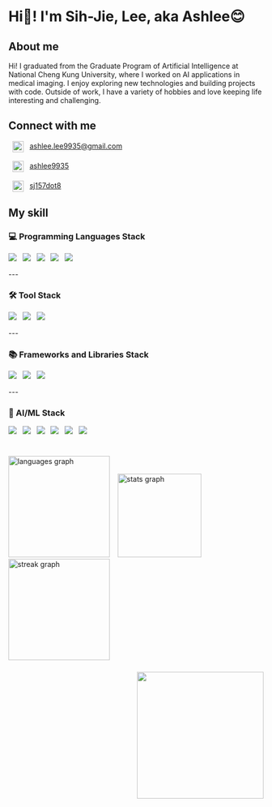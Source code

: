 <h1 align="left">Hi👋! I'm Sih-Jie, Lee, aka Ashlee😊</h1>

###  
<!-- About me -->
<h2>About me</h2>
<p align="left">Hi! I graduated from the Graduate Program of Artificial Intelligence at National Cheng Kung University, where I worked on AI applications in medical imaging. I enjoy exploring new technologies and building projects with code. Outside of work, I have a variety of hobbies and love keeping life interesting and challenging.</p>

### 
<!-- Connect with me -->
<h2>Connect with me</h2>

<div align="left">  <!-- mail -->
  &nbsp;
  <img align="center" src="https://cdn-icons-png.flaticon.com/128/732/732200.png" alt="Ashlee's mail" height="22" />&nbsp;&nbsp;
  <a href="mailto:ashlee.lee9935@gmail.com" target="_blank">
    ashlee.lee9935@gmail.com
  </a>
</div><br>

<div align="left">  <!-- LinkedIn -->
  &nbsp;
  <img align="center" src="https://cdn-icons-png.flaticon.com/128/3536/3536505.png" alt="Ashlee's LinkedIn" height="22" />&nbsp;&nbsp; 
  <a href="https://www.linkedin.com/in/ashlee9935/" target="_blank">
    ashlee9935
  </a>
</div><br>

<div align="left">  <!-- Instagram -->
  &nbsp;
    <img align="center" src="https://raw.githubusercontent.com/rahuldkjain/github-profile-readme-generator/master/src/images/icons/Social/instagram.svg" alt="sj157dot8" height="22" />&nbsp;&nbsp;
  <a href="https://www.instagram.com/sj157dot8?igsh=MTk1eXkzbjF4OGx2cQ%3D%3D&utm_source=qr" target="_blank">
    sj157dot8
  </a>
</div>


###
<!-- My skill -->
<h2>My skill</h2>
<!-- <img src=""> &nbsp; -->

<!-- Programming Languages -->
<h3>💻 Programming Languages Stack</h3>  <!-- Python, C++, C, Java -->
<p>
<img src="https://img.shields.io/badge/Python-3776AB?style=for-the-badge&logo=python&logoColor=white"> &nbsp; 
  <img src="https://img.shields.io/badge/C%2B%2B-00599C?style=for-the-badge&logo=c%2B%2B&logoColor=white"> &nbsp; 
  <img src="https://img.shields.io/badge/C-00599C?style=for-the-badge&logo=c&logoColor=white"> &nbsp; 
  <img src="https://img.shields.io/badge/Java-ED8B00?style=for-the-badge&logo=openjdk&logoColor=white"> &nbsp; 
  <img src="https://img.shields.io/badge/MATLAB-0076A8?style=for-the-badge&logo=mathworks&logoColor=white"> &nbsp; 
</p>
---
<!-- Tool -->
<h3>🛠️ Tool Stack</h3>  <!-- eg. Visual Studio Code, Git, IntelliJ IDEA, Jupyter Notebook, Vim -->
<p>
  <img src="https://img.shields.io/badge/Git-F05032?style=for-the-badge&logo=git&logoColor=white"> &nbsp; 
  <img src="https://img.shields.io/badge/Visual_Studio-5C2D91?style=for-the-badge&logo=visual-studio&logoColor=white"> &nbsp; 
  <img src="https://img.shields.io/badge/Jupyter-F37626?style=for-the-badge&logo=jupyter&logoColor=white"> &nbsp; 
</p>
---
<!-- Frameworks and Libraries -->
<h3>📚 Frameworks and Libraries Stack</h3>  <!-- eg. React.js, Spring Boot, Django, TensorFlow, Pandas -->
<p>
  <img src="https://img.shields.io/badge/HTML-E34F26?style=for-the-badge&logo=html5&logoColor=white"> &nbsp;
  <img src="https://img.shields.io/badge/CSS-1572B6?style=for-the-badge&logo=css3&logoColor=white"> &nbsp;
  <img src="https://img.shields.io/badge/Django-092E20?style=for-the-badge&logo=django&logoColor=white"> &nbsp; 
</p>
---
<!-- Domain-Specific -->
<h3>🤖 AI/ML Stack</h3>  <!-- eg. PyTorch, Scikit-learn, OpenCV, NLTK, Hugging Face Transformers -->
<p>
  <img src="https://img.shields.io/badge/PyTorch-EE4C2C?style=for-the-badge&logo=pytorch&logoColor=white"> &nbsp; 
  <img src="https://img.shields.io/badge/TensorFlow-FF6F00?style=for-the-badge&logo=tensorflow&logoColor=white"> &nbsp; 
  <img src="https://img.shields.io/badge/Pandas-150458?style=for-the-badge&logo=pandas&logoColor=white"> &nbsp; 
  <img src="https://img.shields.io/badge/Seaborn-4C72B0?style=for-the-badge&logo=seaborn&logoColor=white"> &nbsp; 
  <img src="https://img.shields.io/badge/OpenCV-5C3EE8?style=for-the-badge&logo=opencv&logoColor=white"> &nbsp; 
  <img src="https://img.shields.io/badge/scikit--learn-F7931E?style=for-the-badge&logo=scikit-learn&logoColor=white"> &nbsp; 
</p>

<!-- Not learned yet
<!-- OS --
<h3>🖥️ OS Stack</h3>  <!-- eg. Linux (Ubuntu, CentOS), Windows, macOS --
<!-- Project Management --
<h3>📊 Project Management Stack</h3>  <!-- eg. Agile/Scrum, Jira, Trello, Confluence, Kanban --
<!-- Database and Data Management --
<h3>🗄️ Database and Data Management Stack</h3>  <!-- eg. MySQL, PostgreSQL, MongoDB, Redis, Apache Kafka --
<!-- Cloud and Deployment --
<h3>☁️ Cloud and Deployment Stack</h3>  <!-- eg. AWS (EC2, S3), Google Cloud Platform, Azure, Docker, Kubernetes --
<!-- DevOps and CI/CD --
<h3>🔄 DevOps and CI/CD Stack</h3>  <!-- eg. Jenkins, GitHub Actions, Ansible, Prometheus, ELK Stack --
<!-- Testing and Quality Assurance --
<h3>🧪 Testing and Quality Assurance Stack</h3>  <!-- eg. JUnit, Pytest, Selenium, Postman, SonarQube --
-->


###
<br clear="both">

<div align="left">
  <img src="https://github-readme-stats.vercel.app/api/top-langs?username=sihjie&locale=en&hide_title=false&layout=compact&card_width=320&langs_count=6&theme=ayu-mirage&hide_border=false" height="200" alt="languages graph" /> &nbsp;&nbsp;
  <img src="https://github-readme-stats.vercel.app/api?username=sihjie&hide_title=false&hide_rank=false&show_icons=true&include_all_commits=true&count_private=true&disable_animations=false&theme=ayu-mirage&locale=en&hide_border=false" height="165" alt="stats graph" />
</div>

<div align="left">
  <img src="https://streak-stats.demolab.com?user=sihjie&locale=en&mode=daily&theme=ayu-mirage&hide_border=false&border_radius=5" height="200" alt="streak graph"  />
</div>

###
<!-- Maltese typing -->
<img align="right" height="250" src="https://media3.giphy.com/media/v1.Y2lkPTc5MGI3NjExMXQzOTl3dzdodjh0aHkwajdhMjllb2Vjbm55ZndkOGY0cWhjenBtcSZlcD12MV9pbnRlcm5hbF9naWZfYnlfaWQmY3Q9cw/yVih5iDoA8XTaJLl54/giphy.gif"  />

###
